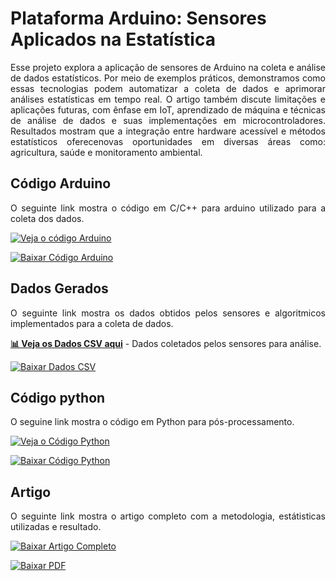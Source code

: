 # Plataforma Arduino: Sensores  Aplicados na Estatística
<div style="text-align: justify;">
Esse projeto explora a aplicação de sensores de Arduino na coleta e análise de dados estatísticos. Por meio de exemplos práticos, demonstramos como essas tecnologias podem automatizar a coleta de dados e aprimorar análises estatísticas em tempo real. O artigo também discute limitações e aplicações futuras, com ênfase em IoT, aprendizado de máquina e técnicas de análise de dados e suas implementações em microcontroladores. Resultados mostram que a integração entre hardware acessível e métodos estatísticos oferecenovas oportunidades em diversas áreas como: agricultura, saúde e monitoramento ambiental.


## Código Arduino 
O seguinte link mostra o código em C/C++ para arduino utilizado para a coleta dos dados.

[![Veja o código Arduino](https://img.shields.io/badge/Veja%20o%20Código%20Arduino%20Aqui-0077B5?style=for-the-badge&logo=arduino&logoColor=white)](https://github.com/Jeffreypir/SensorArduino/blob/main/AnaliseEstatisticaCompletaPearsonTempArSolo.ino)

[![Baixar Código Arduino](https://img.shields.io/badge/Baixar%20Código%20Arduino-0077B5?style=for-the-badge&logo=arduino&logoColor=white)](https://github.com/Jeffreypir/SensorArduino/blob/main/AnaliseEstatisticaCompletaPearsonTempArSolo.ino)

## Dados Gerados
O seguinte link mostra os dados obtidos pelos sensores e algoritmicos implementados para a coleta de dados.

**[📊 Veja os Dados CSV aqui](https://github.com/Jeffreypir/SensorArduino/blob/main/DADOS.CSV)** - Dados coletados pelos sensores para análise.

[![Baixar Dados CSV](https://img.shields.io/badge/Baixar%20Dados%20CSV-4CAF50?style=for-the-badge&logo=csv&logoColor=white)](https://github.com/Jeffreypir/SensorArduino/blob/main/DADOS.CSV)


## Código python
O seguine link mostra o código em Python para pós-processamento.

[![Veja o Código Python](https://img.shields.io/badge/Veja%20o%20código%20aqui-0077B5?style=for-the-badge&logo=python&logoColor=white)](https://github.com/Jeffreypir/SensorArduino/blob/main/gerar_figuras.py)

[![Baixar Código Python](https://img.shields.io/badge/Baixar%20Código%20Python-0077B5?style=for-the-badge&logo=python&logoColor=white)](https://github.com/Jeffreypir/SensorArduino/raw/main/gerar_figuras.py)


## Artigo 
O seguinte link mostra o artigo completo com a metodologia, estátisticas utilizadas e resultado. 

[![Baixar Artigo Completo](https://img.shields.io/badge/Baixar%20Artigo%20Completo-FF5733?style=for-the-badge&logo=read-the-docs&logoColor=white)](https://github.com/Jeffreypir/SensorArduino/raw/main/sensoAtuadoresEstastica.pdf)

[![Baixar PDF](https://img.shields.io/badge/Baixar%20Artigo%20PDF-FF5733?style=for-the-badge&logo=github)](https://github.com/Jeffreypir/SensorArduino/raw/main/sensoAtuadoresEstastica.pdf)

</div>

